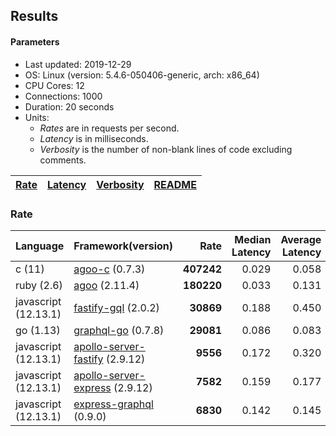 ## Results

<!-- Result from here -->

#### Parameters
- Last updated: 2019-12-29
- OS: Linux (version: 5.4.6-050406-generic, arch: x86_64)
- CPU Cores: 12
- Connections: 1000
- Duration: 20 seconds
- Units:
  - _Rates_ are in requests per second.
  - _Latency_ is in milliseconds.
  - _Verbosity_ is the number of non-blank lines of code excluding comments.

| [Rate](rates.md) | [Latency](latency.md) | [Verbosity](verbosity.md) | [README](README.md) |
| ---------------- | --------------------- | ------------------------- | ------------------- |

### Rate
| Language | Framework(version) | Rate | Median Latency | Average Latency | 90th % | 99th % | Std Dev | Verbosity |
| -------- | ------------------ | ----:| ------------:| ---------------:| ------:| ------:| -------:| ---------:|
| c (11) | [agoo-c](github.com/ohler55/agoo-c) (0.7.3) | **407242** | 0.029 | 0.058 | 0.174 | 0.185 | 0.07 | 320 |
| ruby (2.6) | [agoo](github.com/ohler55/agoo) (2.11.4) | **180220** | 0.033 | 0.131 | 0.196 | 1.980 | 0.34 | 105 |
| javascript (12.13.1) | [fastify-gql](https://github.com/mcollina/fastify-gql) (2.0.2) | **30869** | 0.188 | 0.450 | 1.180 | 1.245 | 0.52 | 90 |
| go (1.13) | [graphql-go](https://github.com/graphql-go/graphql) (0.7.8) | **29081** | 0.086 | 0.083 | 0.091 | 0.113 | 0.03 | 378 |
| javascript (12.13.1) | [apollo-server-fastify](https://github.com/apollographql/apollo-server/tree/master/packages/apollo-server-fastify) (2.9.12) | **9556** | 0.172 | 0.320 | 0.778 | 0.782 | 0.30 | 95 |
| javascript (12.13.1) | [apollo-server-express](https://github.com/apollographql/apollo-server/tree/master/packages/apollo-server-express) (2.9.12) | **7582** | 0.159 | 0.177 | 0.184 | 0.377 | 0.18 | 94 |
| javascript (12.13.1) | [express-graphql](https://github.com/graphql/express-graphql) (0.9.0) | **6830** | 0.142 | 0.145 | 0.162 | 0.183 | 0.04 | 78 |
<!-- Result till here -->
